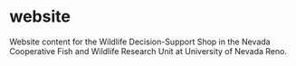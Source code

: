 # website
Website content for the Wildlife Decision-Support Shop in the Nevada Cooperative Fish and Wildlife Research Unit at University of Nevada Reno.

